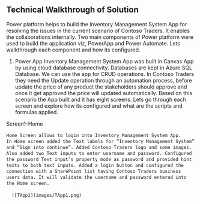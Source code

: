 **Technical Walkthrough of Solution**
------------------------------------

Power platform helps to build the Inventory Management System App for resolving the issues in the current scenario of Contoso Traders. It enables the collaborations internally. Two main components of Power platform were used to build the application viz, PowerApp and Power Automate. Lets walkthrough each component and how its configured. 

1.	Power App
    Inventory Management System App was built in Canvas App by using cloud database connectivity. Databases are kept in Azure SQL Database. We can use the app for CRUD operations. In Contoso Traders they need the Update operation through an automation process, before update the price of any product the stakeholders should approve and once it get approved the price will updated automatically. Based on this scenario the App built and it has eight screens. Lets go through each screen and explore how its configured and what are the scripts and formulas applied.  

Screen1-Home

    Home Screen allows to login into Inventory Management System App.
    In Home screen added the Text labels for “Inventory Management System” and “Sign into continue”. Added Contoso Traders logo and some images. 
    Also added two Text inputs to enter username and password. Configured the password Text input’s property mode as password and provided hint texts to both text inputs. Added a login button and configured the connection with a SharePoint list having Contoso Traders business users data. It will validate the username and password entered into the Home screen.

      ![TApp1](images/TApp1.png)
      
